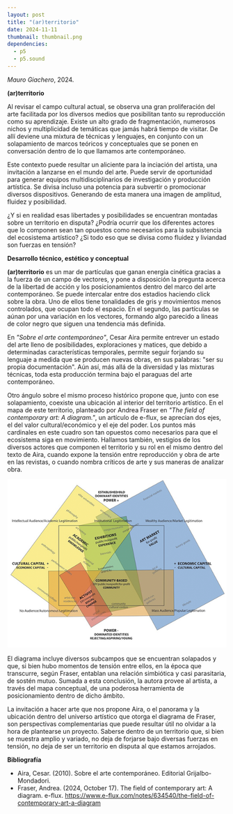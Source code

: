 ```yaml
---
layout: post
title: "(ar)territorio"
date: 2024-11-11
thumbnail: thumbnail.png
dependencies:
  - p5
  - p5.sound
---
```


<div id="div-sketch">
  <script type="text/javascript" src="sketch.js"></script>
</div>

_Mauro Giachero_, 2024.

**(ar)territorio**

Al revisar el campo cultural actual, se observa una gran proliferación del arte facilitada por los diversos medios que posibilitan tanto su reproducción como su aprendizaje. Existe un alto grado de fragmentación, numerosos nichos y multiplicidad de temáticas que jamás habrá tiempo de visitar. De allí deviene una mixtura de técnicas y lenguajes, en conjunto con un solapamiento de marcos teóricos y conceptuales que se ponen en conversación dentro de lo que llamamos arte contemporáneo.

Este contexto puede resultar un aliciente para la inciación del artista, una invitación a lanzarse en el mundo del arte. Puede servir de oportunidad para generar equipos multidisciplinarios de investigación y producción artística. Se divisa incluso una potencia para subvertir o promocionar diversos dispositivos. Generando de esta manera una imagen de amplitud, fluidez y posibilidad.

¿Y si en realidad esas libertades y posibilidades se encuentran montadas sobre un territorio en disputa? ¿Podría ocurrir que los diferentes actores que lo componen sean tan opuestos como necesarios para la subsistencia del ecosistema artístico? ¿Si todo eso que se divisa como fluidez y liviandad son fuerzas en tensión?

**Desarrollo técnico, estético y conceptual**

**(ar)territorio** es un mar de partículas que ganan energía cinética gracias a la fuerza de un campo de vectores, y pone a disposición la pregunta acerca de la libertad de acción y los posicionamientos dentro del marco del arte contemporáneo. Se puede intercalar entre dos estadios haciendo click sobre la obra. Uno de ellos tiene tonalidades de gris y movimientos menos controlados, que ocupan todo el espacio. En el segundo, las partículas se aúnan por una variación en los vectores, formando algo parecido a líneas de color negro que siguen una tendencia más definida.

En _"Sobre el arte contemporáneo"_, Cesar Aira permite entrever un estado del arte lleno de posibilidades, exploraciones y matices, que debido a determinadas características temporales, permite seguir forjando su lenguaje a medida que se producen nuevas obras, en sus palabras: "ser su propia documentación". Aún así, más allá de la diversidad y las mixturas técnicas, toda esta producción termina bajo el paraguas del arte contemporáneo.

Otro ángulo sobre el mismo proceso histórico propone que, junto con ese solapamiento, coexiste una ubicación al interior del territorio artístico. En el mapa de este territorio, planteado por Andrea Fraser en _"The field of contemporary art: A diagram."_, un artículo de e-flux, se aprecian dos ejes, el del valor cultural/económico y el eje del poder. Los puntos más cardinales en este cuadro son tan opuestos como necesarios para que el ecosistema siga en movimiento. Hallamos también, vestigios de los diversos actores que componen el territorio y su rol en el mismo dentro del texto de Aira, cuando expone la tensión entre reproducción y obra de arte en las revistas, o cuando nombra críticos de arte y sus maneras de analizar obra.

![Diagrama de Andrea Fraser](./diagram.png)

El diagrama incluye diversos subcampos que se encuentran solapados y que, si bien hubo momentos de tensión entre ellos, en la época que transcurre, según Fraser, entablan una relación simbiótica y casi parasitaria, de sostén mutuo. Sumada a esta conclusión, la autora provee al artista, a través del mapa conceptual, de una poderosa herramienta de posicionamiento dentro de dicho ámbito.

La invitación a hacer arte que nos propone Aira, o el panorama y la ubicación dentro del universo artístico que otorga el diagrama de Fraser, son perspectivas complementarias que puede resultar útil no olvidar a la hora de plantearse un proyecto. Saberse dentro de un territorio que, si bien se muestra amplio y variado, no deja de forjarse bajo diversas fuerzas en tensión, no deja de ser un territorio en disputa al que estamos arrojados.

**Bibliografía**

- Aira, Cesar. (2010). Sobre el arte contemporáneo. Editorial Grijalbo-Mondadori.
- Fraser, Andrea. (2024, October 17). The field of contemporary art: A diagram. e-flux. https://www.e-flux.com/notes/634540/the-field-of-contemporary-art-a-diagram
